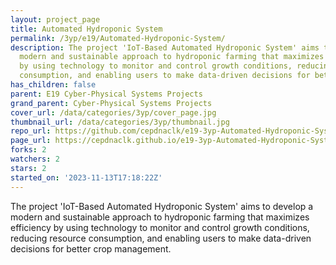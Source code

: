 ```yaml
---
layout: project_page
title: Automated Hydroponic System
permalink: /3yp/e19/Automated-Hydroponic-System/
description: The project 'IoT-Based Automated Hydroponic System' aims to develop a
  modern and sustainable approach to hydroponic farming that maximizes efficiency
  by using technology to monitor and control growth conditions, reducing resource
  consumption, and enabling users to make data-driven decisions for better crop management.
has_children: false
parent: E19 Cyber-Physical Systems Projects
grand_parent: Cyber-Physical Systems Projects
cover_url: /data/categories/3yp/cover_page.jpg
thumbnail_url: /data/categories/3yp/thumbnail.jpg
repo_url: https://github.com/cepdnaclk/e19-3yp-Automated-Hydroponic-System
page_url: https://cepdnaclk.github.io/e19-3yp-Automated-Hydroponic-System
forks: 2
watchers: 2
stars: 2
started_on: '2023-11-13T17:18:22Z'
---
```


The project 'IoT-Based Automated Hydroponic System' aims to develop a modern and sustainable approach to hydroponic farming that maximizes efficiency by using technology to monitor and control growth conditions, reducing resource consumption, and enabling users to make data-driven decisions for better crop management.